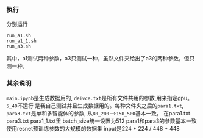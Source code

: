 ### 执行
分别运行 
```
run_a1.sh
run_a1_1.sh
run_a3.sh
```
其中，a1测试两种参数，a3只测试一种，虽然文件夹给出了a3的两种参数，但只测一种。
### 其余说明
```main.ipynb```是生成数据用的, ```deivce.txt```是所有文件共用的参数,用来指定gpu。
```5_40```不运行 是我自己测试并且生成数据用的。每种文件夹之后的```para1.txt```, ```para3.txt```是单和多智能体的参数, 从```80_200```-->```150_500```基本一致。
在para1.txt para3.txt para1_1.txt里 batch_size统一设置为512
para1和para3的参数基本一致
使用resnet预训练参数的大规模的数据集 input是224 * 224 / 448 * 448
